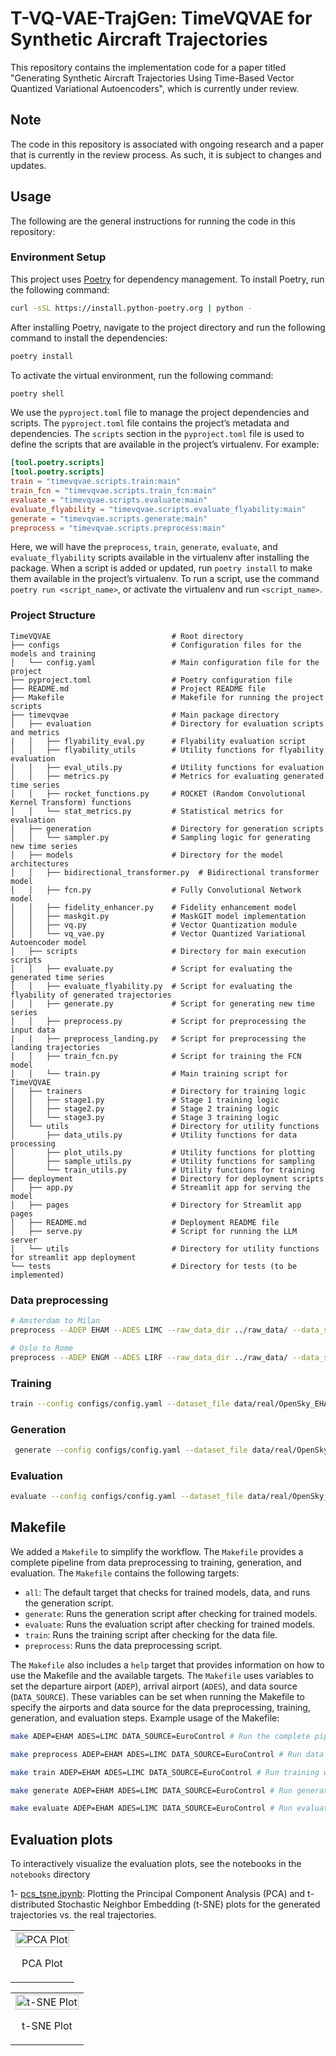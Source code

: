 # T-VQ-VAE-TrajGen: TimeVQVAE for Synthetic Aircraft Trajectories

This repository contains the implementation code for a paper titled "Generating Synthetic Aircraft Trajectories Using Time-Based Vector Quantized Variational Autoencoders", which is currently under review.

## Note

The code in this repository is associated with ongoing research and a paper that is currently in the review process. As such, it is subject to changes and updates.


## Usage
 
The following are the general instructions for running the code in this repository:

### Environment Setup

This project uses [Poetry](https://python-poetry.org/) for dependency management. To install Poetry, run the following command:

```bash
curl -sSL https://install.python-poetry.org | python -
```

After installing Poetry, navigate to the project directory and run the following command to install the dependencies:

```bash
poetry install
```

To activate the virtual environment, run the following command:

```bash
poetry shell
```

We use the `pyproject.toml` file to manage the project dependencies and scripts. The `pyproject.toml` file contains the project’s metadata and dependencies. The `scripts` section in the `pyproject.toml` file is used to define the scripts that are available in the project’s virtualenv. For example:

```toml
[tool.poetry.scripts]
[tool.poetry.scripts]
train = "timevqvae.scripts.train:main"
train_fcn = "timevqvae.scripts.train_fcn:main"
evaluate = "timevqvae.scripts.evaluate:main"
evaluate_flyability = "timevqvae.scripts.evaluate_flyability:main"
generate = "timevqvae.scripts.generate:main"
preprocess = "timevqvae.scripts.preprocess:main"
```
Here, we will have the `preprocess`, `train`, `generate`, `evaluate`, and `evaluate_flyability` scripts available in the virtualenv after installing the package. When a script is added or updated, run `poetry install` to make them available in the project’s virtualenv. To run a script, use the command `poetry run <script_name>`, or activate the virtualenv and run `<script_name>`.


### Project Structure

```
TimeVQVAE                           # Root directory
├── configs                         # Configuration files for the models and training
│   └── config.yaml                 # Main configuration file for the project
├── pyproject.toml                  # Poetry configuration file
├── README.md                       # Project README file
├── Makefile                        # Makefile for running the project scripts
├── timevqvae                       # Main package directory
│   ├── evaluation                  # Directory for evaluation scripts and metrics
|   │   ├── flyability_eval.py      # Flyability evaluation script
│   │   ├── flyability_utils        # Utility functions for flyability evaluation
│   │   ├── eval_utils.py           # Utility functions for evaluation
│   │   ├── metrics.py              # Metrics for evaluating generated time series
│   │   ├── rocket_functions.py     # ROCKET (Random Convolutional Kernel Transform) functions
│   │   └── stat_metrics.py         # Statistical metrics for evaluation
│   ├── generation                  # Directory for generation scripts
│   │   └── sampler.py              # Sampling logic for generating new time series
│   ├── models                      # Directory for the model architectures
│   │   ├── bidirectional_transformer.py  # Bidirectional transformer model
│   │   ├── fcn.py                  # Fully Convolutional Network model
│   │   ├── fidelity_enhancer.py    # Fidelity enhancement model
│   │   ├── maskgit.py              # MaskGIT model implementation
│   │   ├── vq.py                   # Vector Quantization module
│   │   └── vq_vae.py               # Vector Quantized Variational Autoencoder model
│   ├── scripts                     # Directory for main execution scripts
│   │   ├── evaluate.py             # Script for evaluating the generated time series
│   │   ├── evaluate_flyability.py  # Script for evaluating the flyability of generated trajectories
│   │   ├── generate.py             # Script for generating new time series
│   │   ├── preprocess.py           # Script for preprocessing the input data
|   |   ├── preprocess_landing.py   # Script for preprocessing the landing trajectories
│   │   ├── train_fcn.py            # Script for training the FCN model
│   │   └── train.py                # Main training script for TimeVQVAE
│   ├── trainers                    # Directory for training logic
│   │   ├── stage1.py               # Stage 1 training logic
│   │   ├── stage2.py               # Stage 2 training logic
│   │   └── stage3.py               # Stage 3 training logic
│   └── utils                       # Directory for utility functions
│       ├── data_utils.py           # Utility functions for data processing
│       ├── plot_utils.py           # Utility functions for plotting
│       ├── sample_utils.py         # Utility functions for sampling
│       └── train_utils.py          # Utility functions for training
├── deployment                      # Directory for deployment scripts        
│   ├── app.py                      # Streamlit app for serving the model
│   ├── pages                       # Directory for Streamlit app pages
│   ├── README.md                   # Deployment README file
│   ├── serve.py                    # Script for running the LLM server
│   └── utils                       # Directory for utility functions for streamlit app deployment
└── tests                           # Directory for tests (to be implemented)
```


### Data preprocessing

```bash
# Amsterdam to Milan
preprocess --ADEP EHAM --ADES LIMC --raw_data_dir ../raw_data/ --data_source OpenSky --save_dir ./data/real/

# Oslo to Rome
preprocess --ADEP ENGM --ADES LIRF --raw_data_dir ../raw_data/ --data_source OpenSky --save_dir ./data/real/
```

### Training

```bash
train --config configs/config.yaml --dataset_file data/real/OpenSky_EHAM_LIMC.pkl --model_save_dir saved_models
```


### Generation

```bash
 generate --config configs/config.yaml --dataset_file data/real/OpenSky_EHAM_LIMC.pkl --model_save_dir saved_models --synthetic_save_dir data/synthetic --synthetic_fidelity_dir data/synthetic_fidelity
```

### Evaluation

```bash
evaluate --config configs/config.yaml --dataset_file data/real/OpenSky_EHAM_LIMC.pkl --model_save_dir saved_models 
```

## Makefile

We added a `Makefile` to simplify the workflow. The `Makefile` provides a complete pipeline from data preprocessing to training, generation, and evaluation. The `Makefile` contains the following targets:

- `all`: The default target that checks for trained models, data, and runs the generation script.
- `generate`: Runs the generation script after checking for trained models.
- `evaluate`: Runs the evaluation script after checking for trained models.
- `train`: Runs the training script after checking for the data file.
- `preprocess`: Runs the data preprocessing script.

The `Makefile` also includes a `help` target that provides information on how to use the Makefile and the available targets. The `Makefile` uses variables to set the departure airport (`ADEP`), arrival airport (`ADES`), and data source (`DATA_SOURCE`). These variables can be set when running the Makefile to specify the airports and data source for the data preprocessing, training, generation, and evaluation steps. Example usage of the Makefile:

```bash
make ADEP=EHAM ADES=LIMC DATA_SOURCE=EuroControl # Run the complete pipeline with specified airports and data source

make preprocess ADEP=EHAM ADES=LIMC DATA_SOURCE=EuroControl # Run data preprocessing with specified airports and data source

make train ADEP=EHAM ADES=LIMC DATA_SOURCE=EuroControl # Run training with specified airports and data source, preprocess data if needed

make generate ADEP=EHAM ADES=LIMC DATA_SOURCE=EuroControl # Run generation with specified airports and data source, train if needed

make evaluate ADEP=EHAM ADES=LIMC DATA_SOURCE=EuroControl # Run evaluation with specified airports and data source, train if needed
```

## Evaluation plots

To interactively visualize the evaluation plots, see the notebooks in the `notebooks` directory

1- [pcs_tsne.ipynb](notebooks/pcs_tsne.ipynb): Plotting the Principal Component Analysis (PCA) and t-distributed Stochastic Neighbor Embedding (t-SNE) plots for the generated trajectories vs. the real trajectories.


<table>
  <tr>
    <td style="text-align:center;">
        <img src=".figures/pca_plot_EHAM-LIMC.png" alt="PCA Plot" style="width: 100%;"/>
        <p style="text-align:center;">PCA Plot</p>
    </td>
    </tr>
</table>

<table>
  <tr>
    <td style="text-align:center;">
        <img src=".figures/tsne_plot_EHAM-LIMC.png" alt="t-SNE Plot" style="width: 100%;"/>
        <p style="text-align:center;">t-SNE Plot</p>
    </td>
    </tr>
</table>